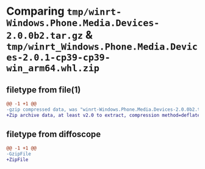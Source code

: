 # Comparing `tmp/winrt-Windows.Phone.Media.Devices-2.0.0b2.tar.gz` & `tmp/winrt_Windows.Phone.Media.Devices-2.0.1-cp39-cp39-win_arm64.whl.zip`

## filetype from file(1)

```diff
@@ -1 +1 @@
-gzip compressed data, was "winrt-Windows.Phone.Media.Devices-2.0.0b2.tar", last modified: Sat Dec  2 18:24:39 2023, max compression
+Zip archive data, at least v2.0 to extract, compression method=deflate
```

## filetype from diffoscope

```diff
@@ -1 +1 @@
-GzipFile
+ZipFile
```

